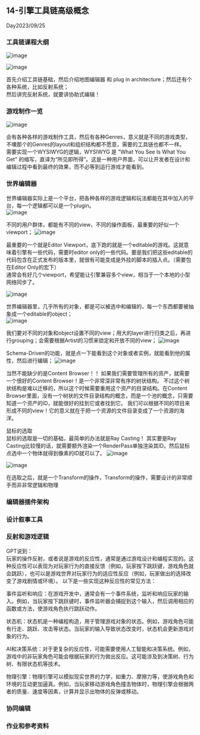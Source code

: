 ## 14-引擎工具链高级概念
Day2023/09/25

### 工具链课程大纲
![image](./14-image/01.png)</p>
![image](./14-image/02.png)</p>
首先介绍工具链基础，然后介绍地图编辑器 和 plug in architecture；然后还有个各种系统，比如反射系统；</br>
然后讲完反射系统，就要讲协助式编辑！

### 游戏制作一览
![image](./14-image/03.png)</p>
会有各种各样的游戏制作工具，然后有各种Genres，意义就是不同的游戏类型，不噢那个的Genres的layout和组织结构都不愿意，需要的工具链也都不一样。</br>
需要实现一个WYSIWYG的逻辑，WYSIWYG 是 "What You See Is What You Get" 的缩写，直译为“所见即所得”。这是一种用户界面，可以让开发者在设计和编辑过程中看到最终的效果，而不必等到运行游戏才能看到。

### 世界编辑器
世界编辑器实际上是一个平台，把各种各样的游戏逻辑和玩法都能在其中加入的平台，每一个逻辑都可以是一个plugin。</br>
![image](./14-image/04.png)</p>
不同的用户群体，都能有不同的view，不同的操作面板，最重要的好似一个viewport；
![image](./14-image/05.png)</p>
最重要的一个就是Editor Viewport，底下跑的就是一个editable的游戏。这就意味着引擎有一些代码，需要时editor only的一些代码。要是我们把这些editable的代码包含在正式发布的版本里，就很有可能变成是外挂的脚本的插入点。（需要包在Editor Only的宏下）</br>
通常会有好几个viewport，希望能让引擎兼容多个view，相当于一个本地的小型网络同步了。

![image](./14-image/06.png)</p>
世界编辑器里，几乎所有的对象，都是可以被选中和编辑的，每一个东西都要被抽象成一个editable的object；</br>
![image](./14-image/07.png)</p>
我们要对不同的对象和object设置不同的view；用大的layer进行归类之后，再进行grouping；会需要根据Artist的习惯来锁定和开放不同的view；
![image](./14-image/08.png)</p>
Schema-Driven的功能，就是点一下能看到这个对象或者实例，就能看到他的属性，然后进行编辑；
![image](./14-image/09.png)</p>
当然不能缺少的是Content Browser！！ 如果我们需要管理所有的资产，就需要一个很好的Content Browser！是一个非常深非常有序的树状结构。 不过这个树状结构是难以迁移的，所以这个时候需要重用这个资产的目录结构。在Content Browser里面，没有一个树状的文件目录结构的概念，而是一个池的概念，只需要知道一个资产的ID，就能很好的挂到它或者找到它。 我们可以根据不同的项目来形成不同的view！它的意义就在于把一个资源的文件目录变成了一个资源的海洋。

鼠标的选取</br>
鼠标的选取是一切的基础，最简单的办法就是Ray Casting！ 其实要是Ray Casting比较慢的话，就需要额外渲染一个RenderPass单独渲染其ID。然后鼠标点选中一个物体就得到像素的ID就可以了。 
![image](./14-image/10.png)</p>
![image](./14-image/11.png)</p>
在选取之后，就是一个Transform的操作，Transform的操作，需要设计的非常顺手而非非常逻辑和物理


### 编辑器插件架构

### 设计叙事工具

### 反射和游戏逻辑
GPT说到：</br>
玩家的操作反射，或者说是游戏的反应性，通常是通过游戏设计和编程实现的。这种反应性可以表现为对玩家行为的直接反馈（例如，玩家按下跳跃键，游戏角色就会跳跃），也可以是游戏世界对玩家行为的适应性反应（例如，玩家做出的选择改变了游戏剧情或环境）。
以下是一些实现这种反应性的常见方法：</br>

事件监听和响应：在游戏开发中，通常会有一个事件系统，监听和响应玩家的输入。例如，当玩家按下跳跃键时，事件监听器会捕捉到这个输入，然后调用相应的函数或方法，使游戏角色执行跳跃动作。</br>

状态机：状态机是一种编程构造，用于管理游戏对象的状态。例如，游戏角色可能有行走、跳跃、攻击等状态。当玩家的输入导致状态改变时，状态机会更新游戏对象的行为。</br>

AI和决策系统：对于更复杂的反应性，可能需要使用人工智能和决策系统。例如，游戏中的非玩家角色可能会根据玩家的行为做出反应。这可能涉及到决策树、行为树、有限状态机等技术。</br>

物理引擎：物理引擎可以模拟现实世界的力学，如重力、摩擦力等，使游戏角色和环境的互动更加逼真。例如，当玩家移动游戏角色撞击物体时，物理引擎会根据两者的质量、速度等因素，计算并显示出物体的反弹或移动。</br>

### 协同编辑

### 作业和参考资料
